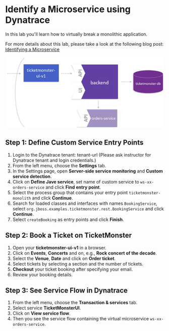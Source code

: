 # Identify a Microservice using Dynatrace

In this lab you'll learn how to virtually break a monolithic application.

For more details about this lab, please take a look at the following blog post: [Identifying a Microservice](https://www.dynatrace.com/news/blog/monolith-to-microservices-how-to-identify-your-first-microservice/)

![virtually_break](../assets/virtually_break.png)

## Step 1: Define Custom Service Entry Points
1. Login to the Dynatrace tenant: tenant-url (Please ask instructor for Dynatrace tenant and login credentials.)
1. From the left menu, choose the **Settings** tab.
1. In the Settings page, open **Server-side service monitoring** and **Custom service detection**.
1. Click on **Define Jave service**, set name of custom service to `ws-xx-orders-service` and click **Find entry point**.
1. Select the process group that contains your entry point `ticketmonster-monolith` and click **Continue**.
1. Search for loaded classes and interfaces with names `BookingService`, select `org.jboss.examples.ticketmonster.rest.BookingService` and click **Continue**.
1. Select `createBooking` as entry points and click **Finish**.

## Step 2: Book a Ticket on TicketMonster
1. Open your **ticketmonster-ui-v1** in a browser.
1. Click on **Events**, **Concerts** and on, e.g., **Rock concert of the decade**.
1. Select the **Venue**, **Date** and click on **Order ticket**.
1. Select tickets by selecting a section and the number of tickets.
1. **Checkout** your ticket booking after specifying your email.
1. Review your booking details.

## Step 3: See Service Flow in Dynatrace
1. From the left menu, choose the **Transaction & services** tab.
1. Select service **TicketMonsterUI**.
1. Click on **View service flow**.
1. Then you see the service flow containing the virtual microservice `ws-xx-orders-service`.
